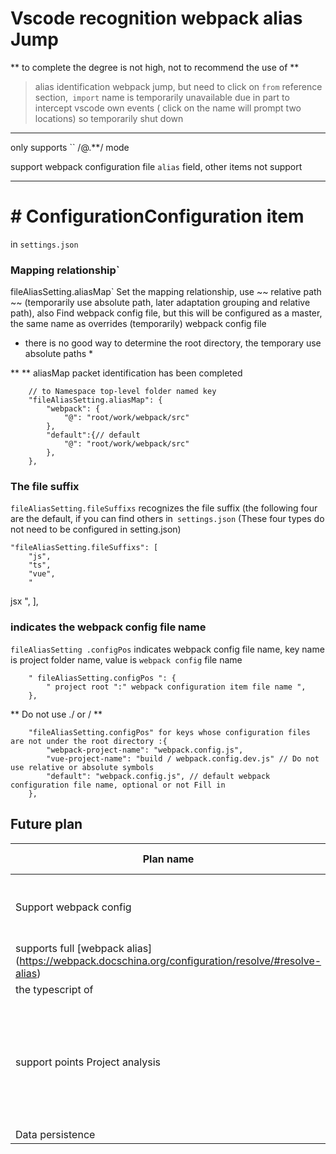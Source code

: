 # Vscode recognition webpack alias Jump 

** to complete the degree is not high, not to recommend the use of ** 


> alias identification webpack jump, but need to click on `from` reference section,` import` name is temporarily unavailable due in part to intercept vscode own events ( click on the name will prompt two locations) so temporarily shut down 

---- 
only supports `` /@.*\*/ mode 

support webpack configuration file `alias` field, other items not support 

---- 

# # ConfigurationConfiguration item 
in `settings.json` 

### Mapping relationship` 
fileAliasSetting.aliasMap` Set the mapping relationship, use ~~ relative path ~~ (temporarily use absolute path, later adaptation grouping and relative path), also Find webpack config file, but this will be configured as a master, the same name as overrides (temporarily) webpack config file 

* there is no good way to determine the root directory, the temporary use absolute paths * 

** ** aliasMap packet identification has been completed 

        // to Namespace top-level folder named key 
        "fileAliasSetting.aliasMap": { 
            "webpack": { 
                "@": "root/work/webpack/src" 
            }, 
            "default":{// default
                "@": "root/work/webpack/src" 
            }, 
        }, 

### The file suffix 
`fileAliasSetting.fileSuffixs` recognizes the file suffix (the following four are the default, if you can find others in` settings.json` (These four types do not need to be configured in setting.json) 

    "fileAliasSetting.fileSuffixs": [ 
        "js", 
        "ts", 
        "vue", 
        " 
jsx ", 
    ], 

### indicates the webpack config file name 
`fileAliasSetting .configPos` indicates webpack config file name, key name is project folder name, value is `webpack config` file name 

        " fileAliasSetting.configPos ": { 
            " project root ":" webpack configuration item file name ", 
        }, 

** Do not use ./ or / ** 

        "fileAliasSetting.configPos" for keys whose configuration files are not under the root directory :{ 
            "webpack-project-name": "webpack.config.js",
            "vue-project-name": "build / webpack.config.dev.js" // Do not use relative or absolute symbols 
            "default": "webpack.config.js", // default webpack configuration file name, optional or not Fill in 
        }, 


## Future plan 
| Plan name | Priority | Completion degree | Remarks | 
|-|-| ---- | --- | 
| Support webpack config | High | Complete | Support webalia configuration file `alias `field | 
| supports full [webpack alias] (https://webpack.docschina.org/configuration/resolve/#resolve-alias) | high | unfinished | | 
| the typescript of | low | unfinished || 
| support points Project analysis | Low | 99% | ~~ Need to identify the root directory ~~, the top folder of the workspace is called the root directory | 
| Data persistence | Low | Unfinished ||

